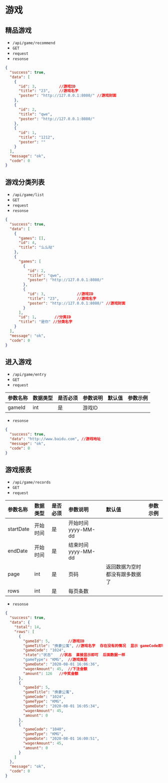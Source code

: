 # 游戏
## 精品游戏
- `/api/game/recommend`
- `GET`
- `request`
- `resonse`
```json
{
  "success": true,
  "data": [
    {
      "id": 3,			//游戏ID
      "title": "23",	//游戏名字
      "poster": "http://127.0.0.1:8080/" //游戏封面
    },
    {
      "id": 2,
      "title": "qwe",
      "poster": "http://127.0.0.1:8080/"
    },
    {
      "id": 1,
      "title": "1212",
      "poster": ""
    }
  ],
  "message": "ok",
  "code": 0
}
```

## 游戏分类列表
- `/api/game/list`
- `GET`
- `request`
- `resonse`
```json
{
  "success": true,
  "data": [
    {
      "games": [],
      "id": 4,
      "title": "么么哒"
    },
    {
      "games": [
        {
          "id": 2,
          "title": "qwe",
          "poster": "http://127.0.0.1:8080/"
        },
        {
          "id": 3,				//游戏ID
          "title": "23",		//游戏名字
          "poster": "http://127.0.0.1:8080/" //游戏封面
        }
      ],
      "id": 1,		  //分类ID
      "title": "是你"	//分类名字
    }
  ],
  "message": "ok",
  "code": 0
}
```

## 进入游戏
- `/api/game/entry`
- `GET`
- `request`

| 参数名称 | 数据类型 | 是否必须 |参数说明|默认值|参数示例|
| :-----| :---- | :---- | :---- | :---- | :---- |
| gameId | int | 是 | 游戏ID|||
- `resonse`
```json
{
  "success": true,
  "data": "http://www.baidu.com", //游戏地址
  "message": "ok",
  "code": 0
}
```
## 游戏报表
- `/api/game/records`
- `GET`
- `request`

| 参数名称 | 数据类型 | 是否必须 |参数说明|默认值|参数示例|
| :-----| :---- | :---- | :---- | :---- | :---- |
| startDate | 开始时间 | 是 | 开始时间 yyyy-MM-dd|||
| endDate | 开始时间 | 是 | 结束时间 yyyy-MM-dd|||
| page | int | 是 | 页码| 返回数据为空时  都没有跟多数据了||
| rows | int | 是 | 每页条数| ||

- `resonse`
```json
{
  "success": true,
  "data": {
    "total": 14,
    "rows": [
      {
        "gameId": 5,		//游戏ID
        "gameTitle": "换妻公寓", //游戏名字  存在没有的情况  显示 gameCode即可  例如最后一条数据
        "gameCode": "1024",
        "state":"状态"   //状态  直接显示即可  后面数据一样 
        "gameType": "KMG",  //游戏类型
        "gameDate": "2020-08-01 16:06:36",
        "wagerAmount": 45,	//下注金额
        "amount": 126   //中奖金额
      },
      {
        "gameId": 5,
        "gameTitle": "换妻公寓",
        "gameCode": "1024",
        "gameType": "KMG",
        "gameDate": "2020-08-01 16:05:34",
        "wagerAmount": 45,
        "amount": 0
      },
      {
        "gameCode": "1040",
        "gameType": "KMG",
        "gameDate": "2020-08-01 16:00:51",
        "wagerAmount": 45,
        "amount": 0
      }
    ]
  },
  "message": "ok",
  "code": 0
}
```
